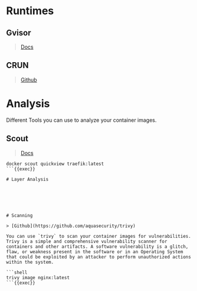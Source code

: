# Runtimes



## Gvisor 

> [Docs](https://gvisor.dev/docs/)

## CRUN

> [Github](https://github.com/containers/crun)


# Analysis

Different Tools you can use to analyze your container images.

## Scout 

> [Docs](https://docs.docker.com/scout/explore/analysis/)


```shell
docker scout quickview traefik:latest
```{{exec}}

# Layer Analysis






# Scanning

> [Github](https://github.com/aquasecurity/trivy)

You can use `trivy` to scan your container images for vulnerabilities. Trivy is a simple and comprehensive vulnerability scanner for containers and other artifacts. A software vulnerability is a glitch, flaw, or weakness present in the software or in an Operating System that could be exploited by an attacker to perform unauthorized actions within the system.

```shell
trivy image nginx:latest
```{{exec}}

